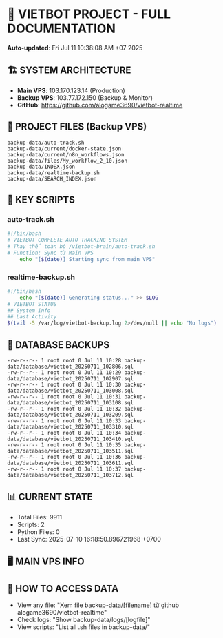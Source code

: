 # 🤖 VIETBOT PROJECT - FULL DOCUMENTATION
**Auto-updated**: Fri Jul 11 10:38:08 AM +07 2025

## 🏗️ SYSTEM ARCHITECTURE
- **Main VPS**: 103.170.123.14 (Production)
- **Backup VPS**: 103.77.172.150 (Backup & Monitor)
- **GitHub**: https://github.com/alogame3690/vietbot-realtime

## 📁 PROJECT FILES (Backup VPS)
```
backup-data/auto-track.sh
backup-data/current/docker-state.json
backup-data/current/n8n_workflows.json
backup-data/files/My_workflow_2_10.json
backup-data/INDEX.json
backup-data/realtime-backup.sh
backup-data/SEARCH_INDEX.json
```

## 🔧 KEY SCRIPTS
### auto-track.sh
```bash
#!/bin/bash
# VIETBOT COMPLETE AUTO TRACKING SYSTEM
# Thay thế toàn bộ /vietbot-brain/auto-track.sh
# Function: Sync từ Main VPS
    echo "[$(date)] Starting sync from main VPS"
```
### realtime-backup.sh
```bash
#!/bin/bash
    echo "[$(date)] Generating status..." >> $LOG
# VIETBOT STATUS
## System Info
## Last Activity
$(tail -5 /var/log/vietbot-backup.log 2>/dev/null || echo "No logs")
```

## 💾 DATABASE BACKUPS
```
-rw-r--r-- 1 root root 0 Jul 11 10:28 backup-data/database/vietbot_20250711_102806.sql
-rw-r--r-- 1 root root 0 Jul 11 10:29 backup-data/database/vietbot_20250711_102907.sql
-rw-r--r-- 1 root root 0 Jul 11 10:30 backup-data/database/vietbot_20250711_103008.sql
-rw-r--r-- 1 root root 0 Jul 11 10:31 backup-data/database/vietbot_20250711_103108.sql
-rw-r--r-- 1 root root 0 Jul 11 10:32 backup-data/database/vietbot_20250711_103209.sql
-rw-r--r-- 1 root root 0 Jul 11 10:33 backup-data/database/vietbot_20250711_103310.sql
-rw-r--r-- 1 root root 0 Jul 11 10:34 backup-data/database/vietbot_20250711_103410.sql
-rw-r--r-- 1 root root 0 Jul 11 10:35 backup-data/database/vietbot_20250711_103511.sql
-rw-r--r-- 1 root root 0 Jul 11 10:36 backup-data/database/vietbot_20250711_103611.sql
-rw-r--r-- 1 root root 0 Jul 11 10:37 backup-data/database/vietbot_20250711_103712.sql
```

## 📊 CURRENT STATE
- Total Files: 9911
- Scripts: 2
- Python Files: 0
- Last Sync: 2025-07-10 16:18:50.896721968 +0700

## 🖥️ MAIN VPS INFO


## 🚨 HOW TO ACCESS DATA
- View any file: "Xem file backup-data/[filename] từ github alogame3690/vietbot-realtime"
- Check logs: "Show backup-data/logs/[logfile]"
- View scripts: "List all .sh files in backup-data/"
